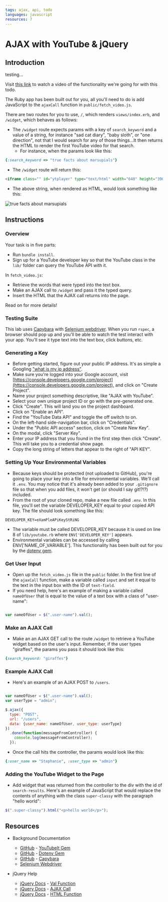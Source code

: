 ```yaml
---
tags: ajax, api, todo
languages: javascript 
resources: 7  
---
```


# AJAX with YouTube & jQuery

## Introduction

testing...

Visit [this link](https://s3-us-west-2.amazonaws.com/readme-photos/ajax-youtube-example.mov) to watch a video of the functionality we're going for with this todo.

The Ruby app has been built out for you, all you'll need to do is add JavaScript to the `ajaxCall` function in `public/fetch_video.js`. 

There are two routes for you to use, `/`, which renders `views/index.erb`, and `/widget`, which behaves as follows:

* The `/widget` route expects params with a key of `search_keyword` and a value of a string, for instance "sad cat diary", "baby sloth", or "one direction", not that I would search for any of those things...It then returns the HTML to render the first YouTube video for that search.
  * For instance, when the params look like this:

```ruby
{:search_keyword => "true facts about marsupials"}
```

  * The `/widget` route will return this:

```html
<iframe class="" id="ytplayer" type="text/html" width="640" height="390" src="http://www.youtube.com/embed/gNqQL-1gZF8" frameborder="0"></iframe>
```

  * The above string, when rendered as HTML, would look something like this:

![true facts about marsupials](https://s3-us-west-2.amazonaws.com/readme-photos/js-ajax-youtube-todo)

## Instructions

### Overview

Your task is in five parts:

* Run `bundle install`.
* Sign up for a YouTube developer key so that the YouTube class in the `lib/` folder can query the YouTube API with it.

In `fetch_video.js`:

* Retrieve the words that were typed into the text box.
* Make an AJAX call to `/widget` and pass it the typed query.
* Insert the HTML that the AJAX call returns into the page.

Read on for more details!

### Testing Suite

This lab uses [Capybara](https://github.com/jnicklas/capybara) with [Selenium webdriver](http://selenium.googlecode.com/svn/trunk/docs/api/rb/index.html). When you run `rspec`, a browser should pop up and you'll be able to watch the test interact with your app. You'll see it type text into the text box, click buttons, etc.

### Generating a Key

* Before getting started, figure out your public IP address. It's as simple a Googling ["what is my ip address"](https://www.google.com/search?q=what%20is%20my%20ip%20address).
* Make sure you're logged into your Google account, visit [https://console.developers.google.com/project](https://console.developers.google.com/project), and click on "Create Project".
* Name your project something descriptive, like "AJAX with YouTube".
* Select your own unique project ID or go with the pre-generated one.
* Click "Create". This will land you on the project dashboard.
* Click on "Enable an API".
* Find the "YouTube Data API" and toggle the off switch to on.
* On the left-hand side-navigation bar, click on "Credentials".
* Under the "Public API access" section, click on "Create New Key".
* On the modal, click "Server Key".
* Enter your IP address that you found in the first step then click "Create". This will take you to a credential show page.
* Copy the long string of letters that appear to the right of "API KEY".

### Setting Up Your Environmental Variables

* Because keys should be protected (not uploaded to GitHub), you're going to place your key into a file for environmental variables. We'll call it `.env`. You may notice that it's already been added to your `.gitignore` file so that when you add files, it won't get (or should I say git!?!?) included.
* From the root of your cloned repo, make a new file called `.env`. In this file, you'll set the variable DEVELOPER_KEY equal to your copied API key. The file should look something like this:

```
DEVELOPER_KEY=eXamPleAPiKeyStRiNG
```

* The variable must be called DEVELOPER_KEY because it is used on line 8 of `lib/youtube.rb` where `ENV['DEVELOPER_KEY']` appears.
* Environmental variables can be accessed by calling ENV['NAME_OF_VARIABLE']. This functionality has been built out for you by the [dotenv gem](https://github.com/bkeepers/dotenv).

### Get User Input

* Open up the `fetch_video.js` file in the `public` folder. In the first line of the `ajaxCall` function, make a variable called `input` and set it equal to the text in the input box with the ID of `text-field`. 
* If you need help, here's an example of making a variable called `nameOfUser` that is equal to the value of a text box with a class of "user-name":

```javascript

var nameOfUser = $(".user-name").val();

```

### Make an AJAX Call

* Make an an AJAX GET call to the route `/widget` to retrieve a YouTube widget based on the user's input. Remember, if the user types "giraffes", the params you pass it should look like this:

```ruby
{search_keyword: "giraffes"}
```

### Example AJAX Call

* Here's an example of an AJAX POST to `/users`.

```javascript

var nameOfUser = $(".user-name").val();
var userType = "admin";

$.ajax({
  type: "POST",
  url: "/users",
  data: {user_name: nameOfUser, user_type: userType}
})
  .done(function(messageFromController) {
    console.log(messageFromController);
  });
```

* Once the call hits the controller, the params would look like this:

```ruby
{:user_name => "Stephanie", :user_type => "admin"}
```

### Adding the YouTube Widget to the Page

* Add widget that was returned from the controller to the div with the id of `search-results`. Here's an example of JavaScript that would replace the contents of anything with the class `super-classy` with the paragraph "hello world":

```javascript
$(".super-classy").html("<p>hello world</p>");
```

## Resources

* Background Documentation
  * [GitHub](https://github.com/) - [YouTubeIt Gem](https://github.com/kylejginavan/youtube_it)
  * [GitHub](https://github.com/) - [Dotenv Gem](https://github.com/bkeepers/dotenv)
  * [GitHub](https://github.com/) - [Capybara](https://github.com/jnicklas/capybara)
  * [Selenium Webdriver](http://selenium.googlecode.com/svn/trunk/docs/api/rb/index.html)

* jQuery Help
  * [jQuery Docs](http://api.jquery.com/) - [Val Function](http://api.jquery.com/val/)
  * [jQuery Docs](http://api.jquery.com/) - [AJAX Call](http://api.jquery.com/jquery.ajax/)
  * [jQuery Docs](http://api.jquery.com/) - [HTML Function](http://api.jquery.com/html/)
